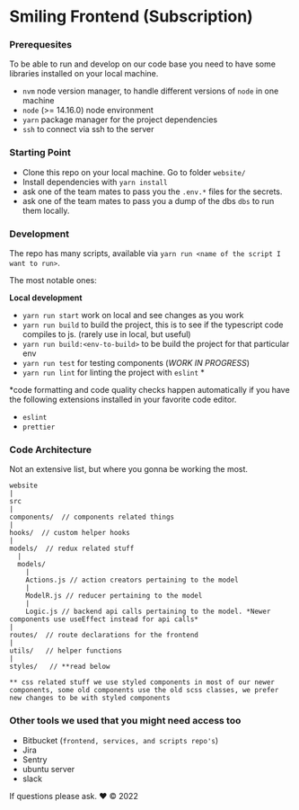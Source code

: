 # Smiling Frontend (Subscription)

### Prerequesites

To be able to run and develop on our code base you need to have some libraries installed on your local machine.

- `nvm` node version manager, to handle different versions of `node` in one machine
- `node` (>= 14.16.0) node environment
- `yarn` package manager for the project dependencies
- `ssh` to connect via ssh to the server

### Starting Point

- Clone this repo on your local machine. Go to folder `website/`
- Install dependencies with `yarn install`
- ask one of the team mates to pass you the `.env.*` files for the secrets.
- ask one of the team mates to pass you a dump of the dbs `dbs` to run them locally.

### Development

The repo has many scripts, available via `yarn run <name of the script I want to run>`.

The most notable ones:

**Local development**

- `yarn run start` work on local and see changes as you work
- `yarn run build` to build the project, this is to see if the typescript code compiles to js. (rarely use in local, but useful)
- `yarn run build:<env-to-build>` to be build the project for that particular env
- `yarn run test` for testing components (_WORK IN PROGRESS_)
- `yarn run lint` for linting the project with `eslint` \*

\*code formatting and code quality checks happen automatically if you have the following extensions installed in your favorite code editor.

- `eslint`
- `prettier`

### Code Architecture

Not an extensive list, but where you gonna be working the most.

```
website
|
src
|
components/  // components related things
|
hooks/  // custom helper hooks
|
models/  // redux related stuff
  |
  models/
    |
    Actions.js // action creators pertaining to the model
    |
    ModelR.js // reducer pertaining to the model
    |
    Logic.js // backend api calls pertaining to the model. *Newer components use useEffect instead for api calls*
|
routes/  // route declarations for the frontend
|
utils/   // helper functions
|
styles/   // **read below

** css related stuff we use styled components in most of our newer components, some old components use the old scss classes, we prefer new changes to be with styled components
```

### Other tools we used that you might need access too

- Bitbucket (`frontend, services, and scripts repo's`)
- Jira
- Sentry
- ubuntu server
- slack

If questions please ask. ❤️ &copy; 2022

